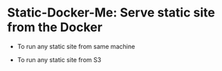 # Static-Docker-Me: Serve static site from the Docker

* To run any static site from same machine

* To run any static site from S3